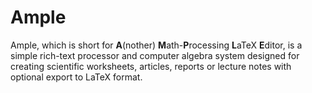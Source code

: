 # Ample

<dl>
Ample, which is short for <b>A</b>(nother) <b>M</b>ath-<b>P</b>rocessing <b>L</b>aTeX <b>E</b>ditor, is a simple rich-text processor and computer algebra system designed for creating scientific worksheets, articles, reports or lecture notes with optional export to LaTeX format.
</dl>